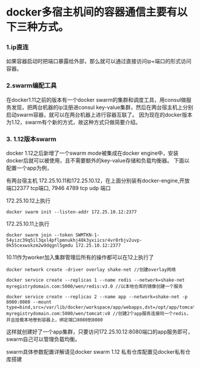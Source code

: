# docker多宿主机间的容器通信主要有以下三种方式。   
### 1.ip直连    
如果容器启动时把端口暴露给外部，那么就可以通过直接访问ip+端口的形式访问容器。
### 2.swarm编配工具   
在docker1.11之前的版本有一个docker swarm的集群和调度工具，用consul做服务发现，把两台机器的ip注册进consul key-value集群，然后在两台宿主机上分别启动swarm容器，就可以在两台机器上进行容器互联了。
因为现在的docker版本为1.12，swarm有个新的方式，故这种方式只做简要介绍。
### 3. 1.12版本swarm   
docker 1.12之后新增了一个swarm mode被集成在docker engine中，安装docker后就可以被使用，且不需要额外的key-value存储和负载均衡器。
下面以配置一个app为例，

有两台宿主机 172.25.10.11和172.25.10.12，在上面分别装有docker-engine,开放端口2377 tcp端口, 7946 4789 tcp udp 端口

172.25.10.12上执行

    docker swarm init --listen-addr 172.25.10.12:2377

172.25.10.11上执行

    docker swarm join --token SWMTKN-1-54yizc39q5il3qxl4pflpmnukhj48k3yxiicsr4vr8rbjv2uvp-0k55cexwskzm2w9dqgnl5gmdu 172.25.10.12:2377

10.11作为worker加入集群管理后所有的操作都可以在12上执行了

    docker network create -driver overlay shake-net //创建overlay网络
    
    docker service create --replicas 1 --name redis --network=shake-net myregistrydomain.com:5000/wen/redis:v3.0 //以本地仓库的镜像创建一个服务
    
    docker service create --replicas 2 --name app --network=shake-net -p 8080:8080 --mount type=bind,src=/var/lib/docker/workspace/app/webapps,dst=/opt/app/tomcat/webapps myregistrydomain.com:5000/wen/tomcat:v8 //创建2个app服务连接同一个redis，并且挂载本地卷到容器上，绑定端口8080到8080

这样就创建好了一个app集群，只要访问172.25.10.12:8080端口的app服务即可，swarm自己可以管理负载均衡。

swarm具体参数配置详解请见docker swarm 1.12
私有仓库配置见docker私有仓库搭建
